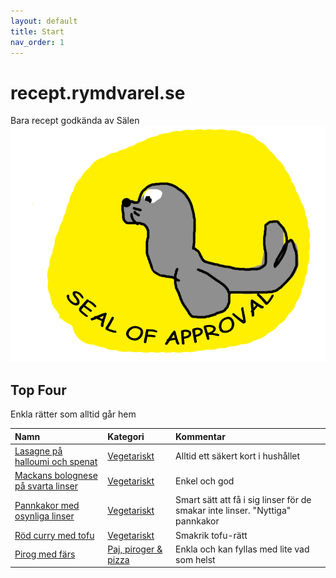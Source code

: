 ```yaml
---
layout: default
title: Start
nav_order: 1
---
```

# recept.rymdvarel.se
Bara recept godkända av Sälen
![Seal of Approval](./assets/images/seal-of-approval.png)

## Top Four
Enkla rätter som alltid går hem

| Namn        | Kategori          | Kommentar |
|:-------------|:------------------|:------|
|[Lasagne på halloumi och spenat](./recept/vegetariskt/lasange-pa-halloumi-och-spenat/)|[Vegetariskt](./recept/vegetariskt/)|Alltid ett säkert kort i hushållet|
|[Mackans bolognese på svarta linser](./recept/vegetariskt/bolognese-pa-svarta-linser/)|[Vegetariskt](./recept/vegetariskt/)|Enkel och god|
|[Pannkakor med osynliga linser](./recept/vegetariskt/pannkakor-med-osynliga-linser/)|[Vegetariskt](./recept/vegetariskt/)|Smart sätt att få i sig linser för de smakar inte linser. "Nyttiga" pannkakor|
|[Röd curry med tofu](./recept/vegetariskt/rod-curry-med-tofu/)|[Vegetariskt](./recept/vegetariskt/)|Smakrik tofu-rätt|
|[Pirog med färs](./recept/paj-piroger-och-pizza/pirog-med-fars/)|[Paj, piroger & pizza](./recept/paj-piroger-och-pizza/)|Enkla och kan fyllas med lite vad som helst|
